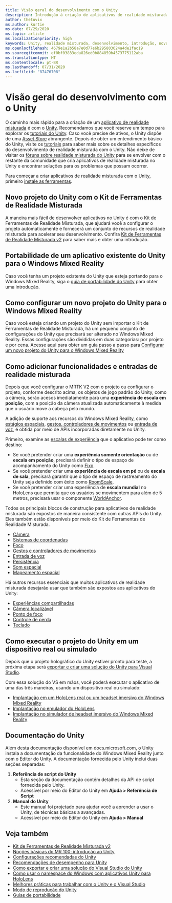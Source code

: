 ```yaml
---
title: Visão geral do desenvolvimento com o Unity
description: Introdução à criação de aplicativos de realidade misturada no Unity.
author: thetuvix
ms.author: kurtie
ms.date: 07/29/2020
ms.topic: article
ms.localizationpriority: high
keywords: Unity, realidade misturada, desenvolvimento, introdução, novo projeto, portabilidade, funcionalidade, câmera, simulação, emulação, documentação
ms.openlocfilehash: 4679e1a2b58a7e0d77e6b295803624a4de1fac19
ms.sourcegitcommit: ef0bf03833eda826ed0b884859b4573775112aba
ms.translationtype: HT
ms.contentlocale: pt-BR
ms.lasthandoff: 07/31/2020
ms.locfileid: "87476708"
---
```

# <a name="unity-development-overview"></a>Visão geral do desenvolvimento com o Unity

O caminho mais rápido para a criação de um [aplicativo de realidade misturada](app-views.md) é com o [Unity](https://unity.com). Recomendamos que você reserve um tempo para explorar os [tutoriais do Unity](https://unity3d.com/learn/tutorials). Caso você precise de ativos, o Unity dispõe de uma [Asset Store](https://www.assetstore.unity3d.com/) abrangente. Depois de obter um entendimento básico do Unity, visite os [tutoriais](tutorials.md) para saber mais sobre os detalhes específicos do desenvolvimento de realidade misturada com o Unity. Não deixe de visitar os [fóruns sobre realidade misturada do Unity](https://forum.unity3d.com/forums/hololens.102/) para se envolver com o restante da comunidade que cria aplicativos de realidade misturada no Unity e encontrar soluções para os problemas que possam ocorrer.

Para começar a criar aplicativos de realidade misturada com o Unity, primeiro [instale as ferramentas](install-the-tools.md).

## <a name="new-unity-project-with-mixed-reality-toolkit"></a>Novo projeto do Unity com o Kit de Ferramentas de Realidade Misturada 

A maneira mais fácil de desenvolver aplicativos no Unity é com o Kit de Ferramentas de Realidade Misturada, que ajudará você a configurar o projeto automaticamente e fornecerá um conjunto de recursos de realidade misturada para acelerar seu desenvolvimento. Confira [Kit de Ferramentas de Realidade Misturada v2](mrtk-getting-started.md) para saber mais e obter uma introdução. 

## <a name="porting-an-existing-unity-app-to-windows-mixed-reality"></a>Portabilidade de um aplicativo existente do Unity para o Windows Mixed Reality

Caso você tenha um projeto existente do Unity que esteja portando para o Windows Mixed Reality, siga o [guia de portabilidade do Unity](porting-guides.md) para obter uma introdução.

## <a name="configuring-new-unity-project-for-windows-mixed-reality"></a>Como configurar um novo projeto do Unity para o Windows Mixed Reality

Caso você esteja criando um projeto do Unity sem importar o Kit de Ferramentas de Realidade Misturada, há um pequeno conjunto de configurações do Unity que precisará ser alterado no Windows Mixed Reality. Essas configurações são divididas em duas categorias: por projeto e por cena. Acesse aqui para obter um guia passo a passo para [Configurar um novo projeto do Unity para o Windows Mixed Reality](Configure-Unity-Project.md)

## <a name="adding-mixed-reality-capabilities-and-inputs"></a>Como adicionar funcionalidades e entradas de realidade misturada

Depois que você configurar o MRTK V2 com o projeto ou configurar o projeto, conforme descrito acima, os objetos de jogo padrão do Unity, como a câmera, serão acesos imediatamente para uma **experiência de escala em posição**, com a posição da câmera atualizada automaticamente à medida que o usuário move a cabeça pelo mundo.

A adição de suporte aos recursos do Windows Mixed Reality, como [estágios espaciais](coordinate-systems.md#spatial-coordinate-systems), [gestos, controladores de movimentos](gestures-and-motion-controllers-in-unity.md) ou [entrada de voz](voice-input-in-unity.md), é obtida por meio de APIs incorporadas diretamente no Unity. 

Primeiro, examine as [escalas de experiência](coordinate-systems.md) que o aplicativo pode ter como destino:
* Se você pretender criar uma **experiência somente orientação** ou de **escala em posição**, precisará definir o tipo de espaço de acompanhamento do Unity como [Fixo](coordinate-systems-in-unity.md#building-an-orientation-only-or-seated-scale-experience).
* Se você pretender criar uma **experiência de escala em pé** ou de **escala de sala**, precisará garantir que o tipo de espaço de rastreamento do Unity seja definido com êxito como [RoomScale](coordinate-systems-in-unity.md#building-an-orientation-only-or-seated-scale-experience).
* Se você pretender criar uma experiência de **escala mundial** no HoloLens que permita que os usuários se movimentem para além de 5 metros, precisará usar o componente [WorldAnchor](coordinate-systems-in-unity.md#building-a-world-scale-experience).

Todos os principais blocos de construção para aplicativos de realidade misturada são expostos de maneira consistente com outras APIs do Unity. Eles também estão disponíveis por meio do Kit de Ferramentas de Realidade Misturada.
* [Câmera](camera-in-unity.md)
* [Sistemas de coordenadas](coordinate-systems-in-unity.md)
* [Foco](gaze-in-unity.md)
* [Gestos e controladores de movimentos](gestures-and-motion-controllers-in-unity.md)
* [Entrada de voz](voice-input-in-unity.md)
* [Persistência](persistence-in-unity.md)
* [Som espacial](spatial-sound-in-unity.md)
* [Mapeamento espacial](spatial-mapping-in-unity.md)

Há outros recursos essenciais que muitos aplicativos de realidade misturada desejarão usar que também são expostos aos aplicativos do Unity:
* [Experiências compartilhadas](shared-experiences-in-unity.md)
* [Câmera localizável](locatable-camera-in-unity.md)
* [Ponto de foco](focus-point-in-unity.md)
* [Controle de perda](tracking-loss-in-unity.md)
* [Teclado](keyboard-input-in-unity.md)

## <a name="running-your-unity-project-on-a-real-or-simulated-device"></a>Como executar o projeto do Unity em um dispositivo real ou simulado

Depois que o projeto holográfico do Unity estiver pronto para teste, a próxima etapa será [exportar e criar uma solução do Unity para Visual Studio](exporting-and-building-a-unity-visual-studio-solution.md).

Com essa solução do VS em mãos, você poderá executar o aplicativo de uma das três maneiras, usando um dispositivo real ou simulado:
* [Implantação em um HoloLens real ou um headset imersivo do Windows Mixed Reality](using-visual-studio.md)
* [Implantação no emulador do HoloLens](using-the-hololens-emulator.md)
* [Implantação no simulador de headset imersivo do Windows Mixed Reality](using-the-windows-mixed-reality-simulator.md)

## <a name="unity-documentation"></a>Documentação do Unity

Além desta documentação disponível em docs.microsoft.com, o Unity instala a documentação da funcionalidade do Windows Mixed Reality junto com o Editor do Unity. A documentação fornecida pelo Unity inclui duas seções separadas:
1. **Referência de script do Unity**
    * Esta seção da documentação contém detalhes da API de script fornecida pelo Unity.
    * Acessível por meio do Editor do Unity em **Ajuda > Referência de Script**
2. **Manual do Unity**
    * Este manual foi projetado para ajudar você a aprender a usar o Unity, de técnicas básicas a avançadas.
    * Acessível por meio do Editor do Unity em **Ajuda > Manual**

## <a name="see-also"></a>Veja também
* [Kit de Ferramentas de Realidade Misturada v2](mrtk-getting-started.md)
* [Noções básicas do MR 100: introdução ao Unity](holograms-100.md)
* [Configurações recomendadas do Unity](recommended-settings-for-unity.md)
* [Recomendações de desempenho para Unity](performance-recommendations-for-unity.md)
* [Como exportar e criar uma solução do Visual Studio do Unity](exporting-and-building-a-unity-visual-studio-solution.md)
* [Como usar o namespace do Windows com aplicativos Unity para HoloLens](using-the-windows-namespace-with-unity-apps-for-hololens.md)
* [Melhores práticas para trabalhar com o Unity e o Visual Studio](best-practices-for-working-with-unity-and-visual-studio.md)
* [Modo de reprodução do Unity](unity-play-mode.md)
* [Guias de portabilidade](porting-guides.md)
